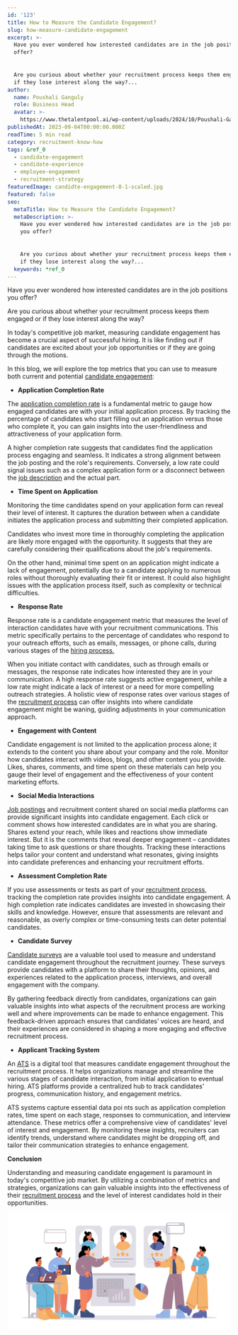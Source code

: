 ```yaml
---
id: '123'
title: How to Measure the Candidate Engagement?
slug: how-measure-candidate-engagement
excerpt: >-
  Have you ever wondered how interested candidates are in the job positions you
  offer?


  Are you curious about whether your recruitment process keeps them engaged or
  if they lose interest along the way?...
author:
  name: Poushali Ganguly
  role: Business Head
  avatar: >-
    https://www.thetalentpool.ai/wp-content/uploads/2024/10/Poushali-Gangulyimage.webp
publishedAt: 2023-09-04T00:00:00.000Z
readTime: 5 min read
category: recruitment-know-how
tags: &ref_0
  - candidate-engagement
  - candidate-experience
  - employee-engagement
  - recruitment-strategy
featuredImage: candidte-engagement-8-1-scaled.jpg
featured: false
seo:
  metaTitle: How to Measure the Candidate Engagement?
  metaDescription: >-
    Have you ever wondered how interested candidates are in the job positions
    you offer?


    Are you curious about whether your recruitment process keeps them engaged or
    if they lose interest along the way?...
  keywords: *ref_0
---
```


Have you ever wondered how interested candidates are in the job positions you offer?

Are you curious about whether your recruitment process keeps them engaged or if they lose interest along the way?

In today's competitive job market, measuring candidate engagement has become a crucial aspect of successful hiring. It is like finding out if candidates are excited about your job opportunities or if they are going through the motions.

In this blog, we will explore the top metrics that you can use to measure both current and potential [candidate engagement](https://www.thetalentpool.ai/blogs/10-ways-boost-candidate-engagement-in-recruitment-rocess/):

- **Application Completion Rate**

The [application completion rate](https://www.thetalentpool.ai/blogs/how-improve-job-application-completion-rates/) is a fundamental metric to gauge how engaged candidates are with your initial application process. By tracking the percentage of candidates who start filling out an application versus those who complete it, you can gain insights into the user-friendliness and attractiveness of your application form.

A higher completion rate suggests that candidates find the application process engaging and seamless. It indicates a strong alignment between the job posting and the role's requirements. Conversely, a low rate could signal issues such as a complex application form or a disconnect between the [job description](https://www.thetalentpool.ai/blogs/how-to-write-inclusive-job-descriptions/) and the actual part.

- **Time Spent on Application**

Monitoring the time candidates spend on your application form can reveal their level of interest. It captures the duration between when a candidate initiates the application process and submitting their completed application.

Candidates who invest more time in thoroughly completing the application are likely more engaged with the opportunity. It suggests that they are carefully considering their qualifications about the job's requirements.

On the other hand, minimal time spent on an application might indicate a lack of engagement, potentially due to a candidate applying to numerous roles without thoroughly evaluating their fit or interest. It could also highlight issues with the application process itself, such as complexity or technical difficulties.

- **Response Rate**

Response rate is a candidate engagement metric that measures the level of interaction candidates have with your recruitment communications. This metric specifically pertains to the percentage of candidates who respond to your outreach efforts, such as emails, messages, or phone calls, during various stages of the [hiring process.](https://www.thetalentpool.ai/blogs/enhance-your-hiring-process-with-vendor-management-system/)

When you initiate contact with candidates, such as through emails or messages, the response rate indicates how interested they are in your communication. A high response rate suggests active engagement, while a low rate might indicate a lack of interest or a need for more compelling outreach strategies. A holistic view of response rates over various stages of the [recruitment process](https://www.thetalentpool.ai/end-to-end-recruitment-process-lifecycle/) can offer insights into where candidate engagement might be waning, guiding adjustments in your communication approach.

- **Engagement with Content**

Candidate engagement is not limited to the application process alone; it extends to the content you share about your company and the role. Monitor how candidates interact with videos, blogs, and other content you provide. Likes, shares, comments, and time spent on these materials can help you gauge their level of engagement and the effectiveness of your content marketing efforts.

- **Social Media Interactions**

[Job postings](https://www.thetalentpool.ai/blogs/our-2023-job-board-quick-guide-where-should-you-post/) and recruitment content shared on social media platforms can provide significant insights into candidate engagement. Each click or comment shows how interested candidates are in what you are sharing. Shares extend your reach, while likes and reactions show immediate interest. But it is the comments that reveal deeper engagement – candidates taking time to ask questions or share thoughts. Tracking these interactions helps tailor your content and understand what resonates, giving insights into candidate preferences and enhancing your recruitment efforts.

- **Assessment Completion Rate**

If you use assessments or tests as part of your [recruitment process](https://www.thetalentpool.ai/blogs/how-integrated-technology-can-improve-your-recruitment-process/?highlight=recruitment%20process%20), tracking the completion rate provides insights into candidate engagement. A high completion rate indicates candidates are invested in showcasing their skills and knowledge. However, ensure that assessments are relevant and reasonable, as overly complex or time-consuming tests can deter potential candidates.

- **Candidate Survey**

[Candidate surveys](https://www.thetalentpool.ai/blogs/measuring-enhancing-talent-acquisition-with-candidate-surveys/) are a valuable tool used to measure and understand candidate engagement throughout the recruitment journey. These surveys provide candidates with a platform to share their thoughts, opinions, and experiences related to the application process, interviews, and overall engagement with the company.

By gathering feedback directly from candidates, organizations can gain valuable insights into what aspects of the recruitment process are working well and where improvements can be made to enhance engagement. This feedback-driven approach ensures that candidates' voices are heard, and their experiences are considered in shaping a more engaging and effective recruitment process.

- **Applicant Tracking System**

An [ATS](https://www.thetalentpool.ai/blogs/recruiters-guide-applicant-tracking-system-ats/) is a digital tool that measures candidate engagement throughout the recruitment process. It helps organizations manage and streamline the various stages of candidate interaction, from initial application to eventual hiring. ATS platforms provide a centralized hub to track candidates' progress, communication history, and engagement metrics.

ATS systems capture essential data poi nts such as application completion rates, time spent on each stage, responses to communication, and interview attendance. These metrics offer a comprehensive view of candidates' level of interest and engagement. By monitoring these insights, recruiters can identify trends, understand where candidates might be dropping off, and tailor their communication strategies to enhance engagement.

**Conclusion**

Understanding and measuring candidate engagement is paramount in today's competitive job market. By utilizing a combination of metrics and strategies, organizations can gain valuable insights into the effectiveness of their [recruitment process](https://www.thetalentpool.ai/blogs/how-to-improve-your-existing-talent-sourcing-strategy/) and the level of interest candidates hold in their opportunities.

![candidate-engagement](images/candidte-engagement-8-1.jpg)
